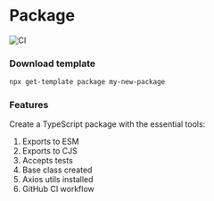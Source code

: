 # Package
![CI](https://github.com/itaibo/package-template/actions/workflows/ci.yml/badge.svg)

### Download template
```sh
npx get-template package my-new-package
````

### Features
Create a TypeScript package with the essential tools:

1. Exports to ESM
2. Exports to CJS
3. Accepts tests
4. Base class created
5. Axios utils installed
6. GitHub CI workflow
